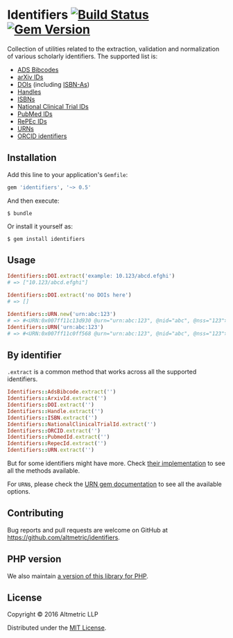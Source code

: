 # Identifiers [![Build Status](https://travis-ci.org/altmetric/identifiers.svg?branch=master)](https://travis-ci.org/altmetric/identifiers) [![Gem Version](https://badge.fury.io/rb/identifiers.svg)](https://badge.fury.io/rb/identifiers)

Collection of utilities related to the extraction, validation and normalization of various scholarly identifiers. The supported list is:

- [ADS Bibcodes](http://adsdoc.harvard.edu/abs_doc/help_pages/bibcodes.html)
- [arXiv IDs](https://arxiv.org/help/arxiv_identifier)
- [DOIs](https://www.doi.org/) (including [ISBN-As](https://www.doi.org/factsheets/ISBN-A.html))
- [Handles](https://en.wikipedia.org/wiki/Handle_System)
- [ISBNs](https://en.wikipedia.org/wiki/International_Standard_Book_Number)
- [National Clinical Trial IDs](https://clinicaltrials.gov/)
- [PubMed IDs](http://www.ncbi.nlm.nih.gov/pubmed)
- [RePEc IDs](https://en.wikipedia.org/wiki/Research_Papers_in_Economics)
- [URNs](https://en.wikipedia.org/wiki/Uniform_Resource_Name)
- [ORCID identifiers](http://orcid.org/)

## Installation

Add this line to your application's `Gemfile`:

```ruby
gem 'identifiers', '~> 0.5'
```

And then execute:

    $ bundle

Or install it yourself as:

    $ gem install identifiers

## Usage

```ruby
Identifiers::DOI.extract('example: 10.123/abcd.efghi')
# => ["10.123/abcd.efghi"]

Identifiers::DOI.extract('no DOIs here')
# => []

Identifiers::URN.new('urn:abc:123')
# => #<URN:0x007ff11c13d930 @urn="urn:abc:123", @nid="abc", @nss="123">
Identifiers::URN('urn:abc:123')
# => #<URN:0x007ff11c0ff568 @urn="urn:abc:123", @nid="abc", @nss="123">
```

## By identifier

`.extract` is a common method that works across all the supported identifiers.

```ruby
Identifiers::AdsBibcode.extract('')
Identifiers::ArxivId.extract('')
Identifiers::DOI.extract('')
Identifiers::Handle.extract('')
Identifiers::ISBN.extract('')
Identifiers::NationalClinicalTrialId.extract('')
Identifiers::ORCID.extract('')
Identifiers::PubmedId.extract('')
Identifiers::RepecId.extract('')
Identifiers::URN.extract('')
```

But for some identifiers might have more. Check [their implementation](https://github.com/altmetric/identifiers/tree/master/lib/identifiers) to see all the methods available.

For `URN`s, please check the [URN gem documentation](https://github.com/altmetric/urn) to see all the available options.

## Contributing

Bug reports and pull requests are welcome on GitHub at https://github.com/altmetric/identifiers.

## PHP version

We also maintain [a version of this library for PHP](https://github.com/altmetric/php-identifiers).

## License

Copyright © 2016 Altmetric LLP

Distributed under the [MIT License](http://opensource.org/licenses/MIT).
